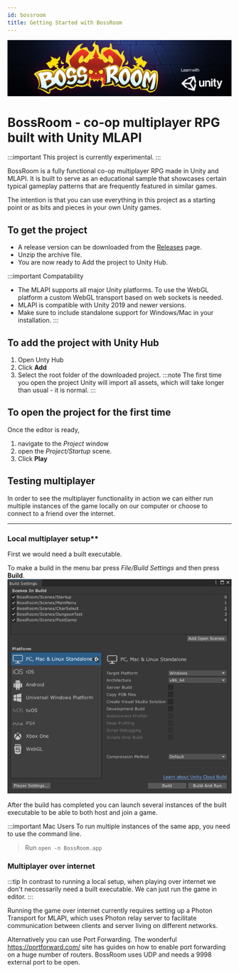 ```yaml
---
id: bossroom
title: Getting Started with BossRoom
---
```




![Banner](../../static/img/banner.png)
# BossRoom - co-op multiplayer RPG built with Unity MLAPI


:::important
This project is currently experimental.
:::

BossRoom is a fully functional co-op multiplayer RPG made in Unity and MLAPI. It is built to serve as an educational sample that showcases certain typical gameplay patterns that are frequently featured in similar games.

The intention is that you can use everything in this project as a starting point or as bits and pieces in your own Unity games. 

## To get the project
 - A release version can be downloaded from the [Releases](https://github.com/Unity-Technologies/com.unity.multiplayer.samples.coop/releases) page. 
 - Unzip the archive file.
 - You are now ready to Add the project to Unity Hub.

:::important Compatability
- The MLAPI supports all major Unity platforms. To use the WebGL platform a custom WebGL transport based on web sockets is needed.
- MLAPI is compatible with Unity 2019 and newer versions.
- Make sure to include standalone support for Windows/Mac in your installation. 
:::

## To add the project with Unity Hub
1. Open Unty Hub
1. Click **Add** 
1. Select the root folder of the downloaded project.
:::note
The first time you open the project Unity will import all assets, which will take longer than usual - it is normal.
:::

## To open the project for the first time


Once the editor is ready, 
1. navigate to the _Project_ window 
1. open the _Project/Startup_ scene.
1. Click  **Play**






## Testing multiplayer

In order to see the multiplayer functionality in action we can either run multiple instances of the game locally on our computer or choose to connect to a friend over the internet.

---------------
### Local multiplayer setup**

First we would need a built executable.

To make a build in the menu bar press _File/Build Settings_ and then press **Build**.
![](../../static/img/buildproject.png)

After the build has completed you can launch several instances of the built executable to be able to both host and join a game.

:::important Mac Users
To run multiple instances of the same app, you need to use the command line.
> Run `open -n BossRoom.app`



### Multiplayer over internet

:::tip
In contrast to running a local setup, when playing over internet we don't neccessarily need a built executable. We can just run the game in editor.
:::

Running the game over internet currently requires setting up a Photon Transport for MLAPI, which uses Photon relay server to facilitate communication between clients and server living on different networks.

Alternatively you can use Port Forwarding. The wonderful https://portforward.com/ site has guides on how to enable port forwarding on a huge number of routers. BossRoom uses UDP and needs a 9998 external port to be open.


